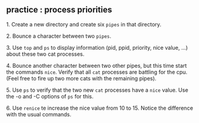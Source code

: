 ## practice : process priorities

1\. Create a new directory and create six `pipes` in that directory.

2\. Bounce a character between two `pipes`.

3\. Use `top` and `ps` to display information (pid, ppid, priority, nice
value, \...) about these two cat processes.

4\. Bounce another character between two other pipes, but this time
start the commands `nice`. Verify that all `cat` processes are battling
for the cpu. (Feel free to fire up two more cats with the remaining
pipes).

5\. Use `ps` to verify that the two new `cat` processes have a `nice`
value. Use the -o and -C options of `ps` for this.

6\. Use `renice` te increase the nice value from 10 to 15. Notice the
difference with the usual commands.

